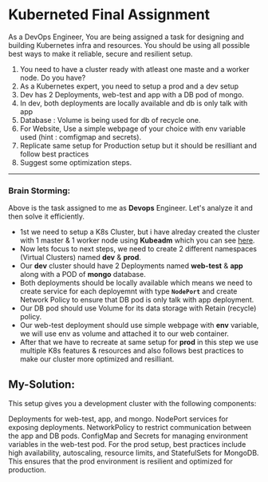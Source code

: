 # Kuberneted Final Assignment

As a DevOps Engineer, You are being assigned a task for designing and building Kubernetes infra and resources. You should be using all possible best ways to make it reliable, secure and resilient setup.

1. You need to have a cluster ready with atleast one maste and a worker node. Do you have?
2.  As a Kubernetes expert, you need to setup a prod and a dev setup
3. Dev has 2 Deployments, web-test and app with a DB pod of mongo.
4. In dev, both deployments are locally available and db is only talk with app
5. Database : Volume is being used for db of recycle one. 
6. For Website, Use a simple webpage of your choice with env variable used (hint : comfigmap and secrets).
7. Replicate same setup for Production setup but it should be resilliant and follow best practices 
8. Suggest some optimization steps.

---

### Brain Storming:   

Above is the task assigned to me as **Devops** Engineer. Let's analyze it and then solve it efficiently.    
- 1st we need to setup a K8s Cluster, but i have alreday created the cluster with 1 master & 1 worker node using **Kubeadm** which you can see [here](https://github.com/Tariq-Mehmood-Malik/Kubernetes-Cluster-Creation/blob/main/README.md).
- Now lets focus to next steps, we need to create 2 different namespaces (Virtual Clusters) named **dev** & **prod**.
- Our **dev** cluster should have 2 Deployments named **web-test** & **app** along with a POD of **mongo** database.   
- Both deployments should be locally available which means we need to create service for each deployemnt with type **`NodePort`** and create Network Policy to ensure that DB pod is only talk with app deployment.    
- Our DB pod should use Volume for its data storage with Retain (recycle) policy.
- Our web-test deployment should use simple webpage with **env** variable, we will use env as volume and attached it to our web container.
- After that we have to recreate at same setup for **prod** in this step we use multiple K8s features & resources and also follows best practices to make our cluster more optimized and resilliant.


## My-Solution:

This setup gives you a development cluster with the following components:

Deployments for web-test, app, and mongo.
NodePort services for exposing deployments.
NetworkPolicy to restrict communication between the app and DB pods.
ConfigMap and Secrets for managing environment variables in the web-test pod.
For the prod setup, best practices include high availability, autoscaling, resource limits, and StatefulSets for MongoDB. This ensures that the prod environment is resilient and optimized for production.

